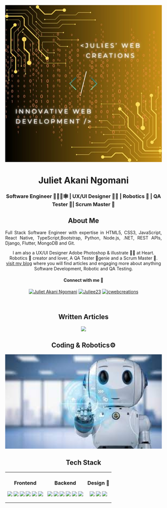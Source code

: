 <img src="images\AkiNewLogo.jpg" alt="Julie Logo" width=600px />
<h1 align="center">Juliet Akani Ngomani </h1>
<h3 align="center">Software Engineer 👩🏽‍💻🕸️ | UX/UI Designer 👩‍🎨 | Robotics 🤖 | QA Tester 👾| Scrum Master 🥳 </h3>


<section align='center'>
  <h1> About Me </h1>
<p align="justify"> Full Stack Software Engineer with expertise in HTML5, CSS3, JavaScript, React Native, TypeScript,Bootstrap, Python, Node.js, .NET, REST APIs, Django, Flutter, MongoDB and Git. 

I am also a UX/UI Designer Adobe Photoshop & illustrate 👩‍🎨 at Heart. 
Robotics 🤖 creator and lover, A QA Tester 👾genie and a Scrum Master 🥳.
<a href="https://hashnode.com/@leannacodes" target="_blank">visit my blog</a> where you will find articles and engaging more about anything Software Development, Robotic and QA Testing. </p>

<h4>Connect with me 🥳</h4>
      <p>
        <a href="https://www.linkedin.com/in/juliet-akani-ngomani-278294157/" target="blank"><img align="center" src="https://raw.githubusercontent.com/rahuldkjain/github-profile-readme-generator/master/src/images/icons/Social/linked-in-alt.svg" alt="Juliet Akani Ngomani" height="30" width="40" /></a>
        <a href="https://codepen.io/Juliee23" target="blank"><img align="center" src="https://raw.githubusercontent.com/rahuldkjain/github-profile-readme-generator/master/src/images/icons/Social/codepen.svg" alt="Juliee23" height="30" width="40" /></a>
        <a href="https://tiktok.com/@jcwebcreations" target="blank"><img align="center" src="https://img.shields.io/badge/tiktok-000000?style=for-the-badge&logo=tiktok&logoColor=white" alt="jcwebcreations" height="30" width="80" /></a>
      </p>

<br />
<h1>Written Articles</h1>
<img src="https://img.shields.io/badge/Hashnode-2962FF?style=for-the-badge&logo=hashnode&logoColor=white"  width="150px" />

  <a href="" target="blank"></a>
  <a href="" target="blank"></a>
  <a href="" target="blank"></a>
  <a href="" target="blank"></a>


 <h1> Coding & Robotics⚙️ </h1>
 <img src="images\images.jpeg" width="600px" />
  
  <table>
  <h1>Tech Stack</h1>
  <tr>
    <td>
      <h3>Frontend</h3>
      <p align="left" width="80px">
        <img src="https://img.shields.io/badge/HTML-239120?style=for-the-badge&logo=html5&logoColor=white" />
        <img src="https://img.shields.io/badge/CSS-239120?&style=for-the-badge&logo=css3&logoColor=white" />
        <img src="https://img.shields.io/badge/React-20232A?style=for-the-badge&logo=react&logoColor=61DAFB" />
        <img src="https://img.shields.io/badge/JavaScript-F7DF1E?style=for-the-badge&logo=javascript&logoColor=black" />
          <img src="https://img.shields.io/badge/TypeScript-007ACC?style=for-the-badge&logo=typescript&logoColor=white" />
          <img src= "https://img.shields.io/badge/Bootstrap-563D7C?style=for-the-badge&logo=bootstrap&logoColor=white" />
      </p>
    </td>
    <td>
      <h3>Backend</h3>
      <p align="left" width="80px">
        <img src="https://img.shields.io/badge/Node.js-339933?style=for-the-badge&logo=node.js&logoColor=white" />
        <img src="https://img.shields.io/badge/.NET-512BD4?style=for-the-badge&logo=dot-net&logoColor=white" />
        <img src="https://img.shields.io/badge/Django-092E20?style=for-the-badge&logo=django&logoColor=green" />
        <img src="https://img.shields.io/badge/python-3670A0?style=for-the-badge&logo=python&logoColor=ffdd54" />
        <img src="https://img.shields.io/badge/Flutter-02569B?style=flat&logo=flutter&logoColor=white" />
        <img src="https://img.shields.io/badge/-MongoDB-13aa52?style=for-the-badge&logo=mongodb&logoColor=white " />
         </p>
    </td>
    <td>
      <h3>Design 🎨</h3>
      <p align="left width="80px"">
      <img src="https://img.shields.io/badge/Figma-F24E1E?style=for-the-badge&logo=figma&logoColor=white" />
      <img src="https://img.shields.io/badge/Canva-%2300C4CC.svg?&style=for-the-badge&logo=Canva&logoColor=white" />
      <img src="https://img.shields.io/badge/Adobe%20XD-470137?style=for-the-badge&logo=Adobe%20XD&logoColor=#FF61F6" />
      </p>
    </td>
  </tr>
</table>
</section>

